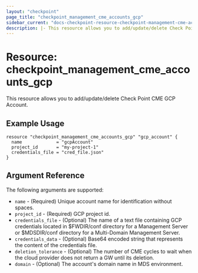 ```yaml
---
layout: "checkpoint"
page_title: "checkpoint_management_cme_accounts_gcp"
sidebar_current: "docs-checkpoint-resource-checkpoint-management-cme-accounts-gcp"
description: |- This resource allows you to add/update/delete Check Point CME GCP Account.
---
```


# Resource: checkpoint_management_cme_accounts_gcp

This resource allows you to add/update/delete Check Point CME GCP Account.

## Example Usage

```hcl
resource "checkpoint_management_cme_accounts_gcp" "gcp_account" {
  name             = "gcpAccount"
  project_id       = "my-project-1"
  credentials_file = "cred_file.json"
}
```

## Argument Reference

The following arguments are supported:

* `name` - (Required) Unique account name for identification without spaces.
* `project_id` - (Required) GCP project id.
* `credentials_file` - (Optional) The name of a text file containing GCP credentials located in $FWDIR/conf directory
  for a Management Server or $MDSDIR/conf directory for a Multi-Domain Management Server.
* `credentials_data` - (Optional) Base64 encoded string that represents the content of the credentials file.
* `deletion_tolerance` - (Optional) The number of CME cycles to wait when the cloud provider does not return a GW until
  its deletion.
* `domain` - (Optional) The account's domain name in MDS environment.
